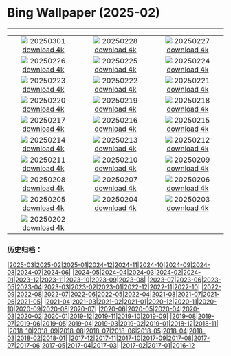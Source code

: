 # Bing Wallpaper (2025-02)
**************
| | | |
| :----: | :----: | :----: |
| ![](https://www.bing.com/th?id=OHR.NevadaBigHorns_EN-CA8281032097_1920x1080.jpg) 20250301 [download 4k](https://www.bing.com/th?id=OHR.NevadaBigHorns_EN-CA8281032097_UHD.jpg) | ![](https://www.bing.com/th?id=OHR.PolarCub_EN-CA8015894762_1920x1080.jpg) 20250228 [download 4k](https://www.bing.com/th?id=OHR.PolarCub_EN-CA8015894762_UHD.jpg) | ![](https://www.bing.com/th?id=OHR.ArgyllStalker_EN-CA0781984286_1920x1080.jpg) 20250227 [download 4k](https://www.bing.com/th?id=OHR.ArgyllStalker_EN-CA0781984286_UHD.jpg) |
| ![](https://www.bing.com/th?id=OHR.BryceHoodoos_EN-CA7439537445_1920x1080.jpg) 20250226 [download 4k](https://www.bing.com/th?id=OHR.BryceHoodoos_EN-CA7439537445_UHD.jpg) | ![](https://www.bing.com/th?id=OHR.GiantCuttlefish_EN-CA7282936990_1920x1080.jpg) 20250225 [download 4k](https://www.bing.com/th?id=OHR.GiantCuttlefish_EN-CA7282936990_UHD.jpg) | ![](https://www.bing.com/th?id=OHR.MtFujiSunrise_EN-CA7120845966_1920x1080.jpg) 20250224 [download 4k](https://www.bing.com/th?id=OHR.MtFujiSunrise_EN-CA7120845966_UHD.jpg) |
| ![](https://www.bing.com/th?id=OHR.StLouisArch_EN-CA6246210465_1920x1080.jpg) 20250223 [download 4k](https://www.bing.com/th?id=OHR.StLouisArch_EN-CA6246210465_UHD.jpg) | ![](https://www.bing.com/th?id=OHR.ChampakaSarasi_EN-CA6048642265_1920x1080.jpg) 20250222 [download 4k](https://www.bing.com/th?id=OHR.ChampakaSarasi_EN-CA6048642265_UHD.jpg) | ![](https://www.bing.com/th?id=OHR.CanadaDeer_EN-CA2853783794_1920x1080.jpg) 20250221 [download 4k](https://www.bing.com/th?id=OHR.CanadaDeer_EN-CA2853783794_UHD.jpg) |
| ![](https://www.bing.com/th?id=OHR.IceHoleOtter_EN-CA2426610896_1920x1080.jpg) 20250220 [download 4k](https://www.bing.com/th?id=OHR.IceHoleOtter_EN-CA2426610896_UHD.jpg) | ![](https://www.bing.com/th?id=OHR.BlueBelize_EN-CA2231756573_1920x1080.jpg) 20250219 [download 4k](https://www.bing.com/th?id=OHR.BlueBelize_EN-CA2231756573_UHD.jpg) | ![](https://www.bing.com/th?id=OHR.CatalanPyrenees_EN-CA2016949817_1920x1080.jpg) 20250218 [download 4k](https://www.bing.com/th?id=OHR.CatalanPyrenees_EN-CA2016949817_UHD.jpg) |
| ![](https://www.bing.com/th?id=OHR.HumpbackMother_EN-CA1768570796_1920x1080.jpg) 20250217 [download 4k](https://www.bing.com/th?id=OHR.HumpbackMother_EN-CA1768570796_UHD.jpg) | ![](https://www.bing.com/th?id=OHR.Misotsuchi2025_EN-CA1564430447_1920x1080.jpg) 20250216 [download 4k](https://www.bing.com/th?id=OHR.Misotsuchi2025_EN-CA1564430447_UHD.jpg) | ![](https://www.bing.com/th?id=OHR.PenguinLove_EN-CA0448805956_1920x1080.jpg) 20250215 [download 4k](https://www.bing.com/th?id=OHR.PenguinLove_EN-CA0448805956_UHD.jpg) |
| ![](https://www.bing.com/th?id=OHR.LakeTyrrell_EN-CA0250620442_1920x1080.jpg) 20250214 [download 4k](https://www.bing.com/th?id=OHR.LakeTyrrell_EN-CA0250620442_UHD.jpg) | ![](https://www.bing.com/th?id=OHR.GalapagosIguana_EN-CA9835077586_1920x1080.jpg) 20250213 [download 4k](https://www.bing.com/th?id=OHR.GalapagosIguana_EN-CA9835077586_UHD.jpg) | ![](https://www.bing.com/th?id=OHR.YungangGrottoes_EN-CA9325528271_1920x1080.jpg) 20250212 [download 4k](https://www.bing.com/th?id=OHR.YungangGrottoes_EN-CA9325528271_UHD.jpg) |
| ![](https://www.bing.com/th?id=OHR.BanffSnow25_EN-CA9095652551_1920x1080.jpg) 20250211 [download 4k](https://www.bing.com/th?id=OHR.BanffSnow25_EN-CA9095652551_UHD.jpg) | ![](https://www.bing.com/th?id=OHR.AlstromPoint_EN-CA8518632532_1920x1080.jpg) 20250210 [download 4k](https://www.bing.com/th?id=OHR.AlstromPoint_EN-CA8518632532_UHD.jpg) | ![](https://www.bing.com/th?id=OHR.SnowySvaneti_EN-CA8293251402_1920x1080.jpg) 20250209 [download 4k](https://www.bing.com/th?id=OHR.SnowySvaneti_EN-CA8293251402_UHD.jpg) |
| ![](https://www.bing.com/th?id=OHR.BlueNorway_EN-CA8085268470_1920x1080.jpg) 20250208 [download 4k](https://www.bing.com/th?id=OHR.BlueNorway_EN-CA8085268470_UHD.jpg) | ![](https://www.bing.com/th?id=OHR.WhararikiBeach_EN-CA4374441149_1920x1080.jpg) 20250207 [download 4k](https://www.bing.com/th?id=OHR.WhararikiBeach_EN-CA4374441149_UHD.jpg) | ![](https://www.bing.com/th?id=OHR.ScottishSheep_EN-CA4202362647_1920x1080.jpg) 20250206 [download 4k](https://www.bing.com/th?id=OHR.ScottishSheep_EN-CA4202362647_UHD.jpg) |
| ![](https://www.bing.com/th?id=OHR.GoldenBridge_EN-CA4566090328_1920x1080.jpg) 20250205 [download 4k](https://www.bing.com/th?id=OHR.GoldenBridge_EN-CA4566090328_UHD.jpg) | ![](https://www.bing.com/th?id=OHR.RibbleheadViaduct_EN-CA3107714600_1920x1080.jpg) 20250204 [download 4k](https://www.bing.com/th?id=OHR.RibbleheadViaduct_EN-CA3107714600_UHD.jpg) | ![](https://www.bing.com/th?id=OHR.AustriaMarmot_EN-CA2613536224_1920x1080.jpg) 20250203 [download 4k](https://www.bing.com/th?id=OHR.AustriaMarmot_EN-CA2613536224_UHD.jpg) |
| ![](https://www.bing.com/th?id=OHR.OrdesaSpain_EN-CA2671146854_1920x1080.jpg) 20250202 [download 4k](https://www.bing.com/th?id=OHR.OrdesaSpain_EN-CA2671146854_UHD.jpg) |  |  |

### 历史归档：

|[2025-03](/../2025-03/2025-03.md)|[2025-02](/2025-02.md)|[2025-01](/../2025-01/2025-01.md)|[2024-12](/../2024-12/2024-12.md)|[2024-11](/../2024-11/2024-11.md)|[2024-10](/../2024-10/2024-10.md)|[2024-09](/../2024-09/2024-09.md)|[2024-08](/../2024-08/2024-08.md)|[2024-07](/../2024-07/2024-07.md)|[2024-06](/../2024-06/2024-06.md)|
|[2024-05](/../2024-05/2024-05.md)|[2024-04](/../2024-04/2024-04.md)|[2024-03](/../2024-03/2024-03.md)|[2024-02](/../2024-02/2024-02.md)|[2024-01](/../2024-01/2024-01.md)|[2023-12](/../2023-12/2023-12.md)|[2023-11](/../2023-11/2023-11.md)|[2023-10](/../2023-10/2023-10.md)|[2023-09](/../2023-09/2023-09.md)|[2023-08](/../2023-08/2023-08.md)|
|[2023-07](/../2023-07/2023-07.md)|[2023-06](/../2023-06/2023-06.md)|[2023-05](/../2023-05/2023-05.md)|[2023-04](/../2023-04/2023-04.md)|[2023-03](/../2023-03/2023-03.md)|[2023-02](/../2023-02/2023-02.md)|[2023-01](/../2023-01/2023-01.md)|[2022-12](/../2022-12/2022-12.md)|[2022-11](/../2022-11/2022-11.md)|[2022-10](/../2022-10/2022-10.md)|
|[2022-09](/../2022-09/2022-09.md)|[2022-08](/../2022-08/2022-08.md)|[2022-07](/../2022-07/2022-07.md)|[2022-06](/../2022-06/2022-06.md)|[2022-05](/../2022-05/2022-05.md)|[2022-04](/../2022-04/2022-04.md)|[2021-08](/../2021-08/2021-08.md)|[2021-07](/../2021-07/2021-07.md)|[2021-06](/../2021-06/2021-06.md)|[2021-05](/../2021-05/2021-05.md)|
|[2021-04](/../2021-04/2021-04.md)|[2021-03](/../2021-03/2021-03.md)|[2021-02](/../2021-02/2021-02.md)|[2021-01](/../2021-01/2021-01.md)|[2020-12](/../2020-12/2020-12.md)|[2020-11](/../2020-11/2020-11.md)|[2020-10](/../2020-10/2020-10.md)|[2020-09](/../2020-09/2020-09.md)|[2020-08](/../2020-08/2020-08.md)|[2020-07](/../2020-07/2020-07.md)|
|[2020-06](/../2020-06/2020-06.md)|[2020-05](/../2020-05/2020-05.md)|[2020-04](/../2020-04/2020-04.md)|[2020-03](/../2020-03/2020-03.md)|[2020-02](/../2020-02/2020-02.md)|[2020-01](/../2020-01/2020-01.md)|[2019-12](/../2019-12/2019-12.md)|[2019-11](/../2019-11/2019-11.md)|[2019-10](/../2019-10/2019-10.md)|[2019-09](/../2019-09/2019-09.md)|
|[2019-08](/../2019-08/2019-08.md)|[2019-07](/../2019-07/2019-07.md)|[2019-06](/../2019-06/2019-06.md)|[2019-05](/../2019-05/2019-05.md)|[2019-04](/../2019-04/2019-04.md)|[2019-03](/../2019-03/2019-03.md)|[2019-02](/../2019-02/2019-02.md)|[2019-01](/../2019-01/2019-01.md)|[2018-12](/../2018-12/2018-12.md)|[2018-11](/../2018-11/2018-11.md)|
|[2018-10](/../2018-10/2018-10.md)|[2018-09](/../2018-09/2018-09.md)|[2018-08](/../2018-08/2018-08.md)|[2018-07](/../2018-07/2018-07.md)|[2018-06](/../2018-06/2018-06.md)|[2018-05](/../2018-05/2018-05.md)|[2018-04](/../2018-04/2018-04.md)|[2018-03](/../2018-03/2018-03.md)|[2018-02](/../2018-02/2018-02.md)|[2018-01](/../2018-01/2018-01.md)|
|[2017-12](/../2017-12/2017-12.md)|[2017-11](/../2017-11/2017-11.md)|[2017-10](/../2017-10/2017-10.md)|[2017-09](/../2017-09/2017-09.md)|[2017-08](/../2017-08/2017-08.md)|[2017-07](/../2017-07/2017-07.md)|[2017-06](/../2017-06/2017-06.md)|[2017-05](/../2017-05/2017-05.md)|[2017-04](/../2017-04/2017-04.md)|[2017-03](/../2017-03/2017-03.md)|
|[2017-02](/../2017-02/2017-02.md)|[2017-01](/../2017-01/2017-01.md)|[2016-12](/../2016-12/2016-12.md)